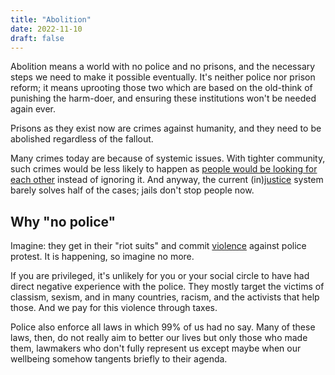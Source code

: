 ```yaml
---
title: "Abolition"
date: 2022-11-10
draft: false
---
```

Abolition means a world with no police and no prisons,
and the necessary steps we need to make it possible eventually.
It's neither police nor prison reform;
it means uprooting those two which are based on the old-think of
punishing the harm-doer,
and ensuring these institutions won't be needed again ever.

Prisons as they exist now are crimes against humanity,
and they need to be abolished regardless of the fallout.

Many crimes today are because of systemic issues.
With tighter community, such crimes would be less likely to happen
as [people would be looking for each other](/mutual-aid) instead of ignoring it.
And anyway, the current (in)[justice](/justice) system
barely solves half of the cases;
jails don't stop people now.

## Why "no police"

Imagine: they get in their "riot suits" and commit [violence](/violence)
against police protest. It is happening, so imagine no more.

If you are privileged, it's unlikely for you or your social circle to
have had direct negative experience with the police. They mostly target
the victims of classism, sexism, and in many countries, racism, and the
activists that help those. And we pay for this violence through taxes.

Police also enforce all laws in which 99% of us had no say. Many of
these laws, then, do not really aim to better our lives but only those
who made them, lawmakers who don't fully represent us except maybe when
our wellbeing somehow tangents briefly to their agenda.
